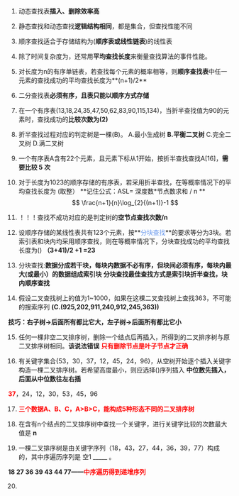 1. 动态查找表**插入、删除效率高**

2. 静态查找和动态查找**逻辑结构相同**，都是集合，但查找性能不同

3. 顺序查找适合于存储结构为(**顺序表或线性链表**)的线性表

4. 除了时间复杂度为，还常用**平均查找长度**来衡量查找算法的事件性能。

5. 对长度为n的有序单链表，若查找每个元素的概率相等，则**顺序查找表**中任一元素的查找成功的平均查找长度为**(n+1)/2**

6. 二分查找表**必须有序，且表只能以顺序方式存储**

7. 在一个有序表(13,18,24,35,47,50,62,83,90,115,134)，当折半查找值为90的元素时，查找成功的**比较次数为(2)**

8. 折半查找过程对应的判定树是一棵(B)。 
   A.最小生成树 **B.平衡二叉树** C.完全二叉树 D.满二叉树 

9. 一个有序表A含有22个元素，且元素下标从1开始，按折半查找查找A[16]，**需要比较 5 次**

10. 对于长度为1023的顺序存储的有序表，若采用折半查找，在等概率情况下的平均查找长度为 (取整）
  **记住公式：ASL= 深度数*节点数求和 / n **
  $$
  \frac{n+1}{n}\log_{2}{(n+1)}-1
  $$

11. ！！！查找不成功对应的是判定树的**空节点查找次数/n**

12. 设顺序存储的某线性表共有123个元素，按**<font color='CornflowerBlue'>分块查找</font>**的要求等分为3块。若索引表和块内均采用顺序查找，则在等概率情况下，分块查找成功的平均查找长度为()
   **（3+41)/2 +1 =23**

13. 分块查找:**数据分成若干块，每块内数据不必有序，但块间必须有序，每块内最大(或最小）的数据组成索引块**
   **分块查找最佳查找方式是索引块折半查找，块内顺序查找**

14. 假设二叉查找树上的值为1~1000，如果在这棵二叉查找树上查找363，不可能的搜索序列
   **(C.(925,202,911,240,912,245,363))**

   **技巧：右子树->后面所有都比它大，左子树->后面所有都比它小**

15. 任何一棵非空二叉排序树，删除一个结点后再插入，所得到的二叉排序树与原二叉排序树相同。**该说法错误**
   <font color='red'>**只有删除节点是叶子节点才正确**</font>

16. 有关键字集合{53，30，37，12，45，24，96}，从空树开始逐个插入关键字构造一棵二叉排序树。若希望高度最小，则应选择()序列插入
   **中位数先插入，后面从中位数往左右插**

   **<font color='red'>37</font>**，24，12，30，53，45，96

17. <font color='red'>**三个数据A、B、C，A>B>C，能构成5种形态不同的二叉排序树**</font>

18. 在含有n个结点的二叉排序树中查找一个关键字，进行关键字比较的次数最大值是          **n** 

19. 一棵二叉排序树是由关键字序列（18，43，27，44，36，39，77）构成的，其中序遍历序列是  空1 _____ 。

   **18 27 36 39 43 44 77——<font color='red'>中序遍历得到递增序列</font>**

20. 







